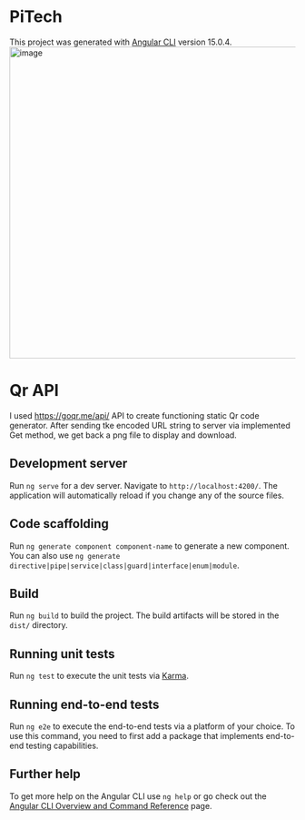 # PiTech

This project was generated with [Angular CLI](https://github.com/angular/angular-cli) version 15.0.4.
<img width="548" alt="image" src="https://user-images.githubusercontent.com/46865973/215117930-10c1a270-4697-4245-a580-34fe5dc1f6c4.png">


# Qr API

I used https://goqr.me/api/ API to create functioning static Qr code generator. After sending tke encoded URL string to server via implemented Get method, we get back a png file to display and download.

## Development server

Run `ng serve` for a dev server. Navigate to `http://localhost:4200/`. The application will automatically reload if you change any of the source files.

## Code scaffolding

Run `ng generate component component-name` to generate a new component. You can also use `ng generate directive|pipe|service|class|guard|interface|enum|module`.

## Build

Run `ng build` to build the project. The build artifacts will be stored in the `dist/` directory.

## Running unit tests

Run `ng test` to execute the unit tests via [Karma](https://karma-runner.github.io).

## Running end-to-end tests

Run `ng e2e` to execute the end-to-end tests via a platform of your choice. To use this command, you need to first add a package that implements end-to-end testing capabilities.

## Further help

To get more help on the Angular CLI use `ng help` or go check out the [Angular CLI Overview and Command Reference](https://angular.io/cli) page.
